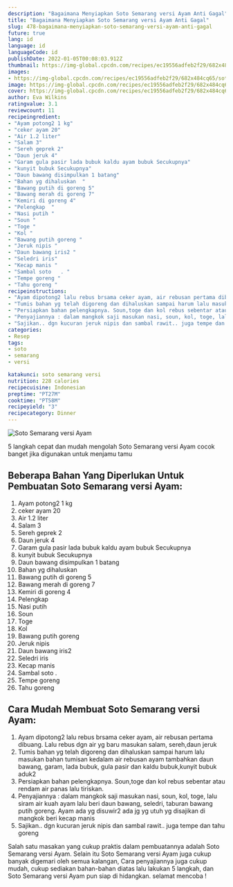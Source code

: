 ```yaml
---
description: "Bagaimana Menyiapkan Soto Semarang versi Ayam Anti Gagal"
title: "Bagaimana Menyiapkan Soto Semarang versi Ayam Anti Gagal"
slug: 478-bagaimana-menyiapkan-soto-semarang-versi-ayam-anti-gagal
future: true
lang: id
language: id
languageCode: id
publishDate: 2022-01-05T00:08:03.912Z 
thumbnail: https://img-global.cpcdn.com/recipes/ec19556adfeb2f29/682x484cq65/soto-semarang-versi-ayam-foto-resep-utama.png
images:
- https://img-global.cpcdn.com/recipes/ec19556adfeb2f29/682x484cq65/soto-semarang-versi-ayam-foto-resep-utama.png
image: https://img-global.cpcdn.com/recipes/ec19556adfeb2f29/682x484cq65/soto-semarang-versi-ayam-foto-resep-utama.png
cover: https://img-global.cpcdn.com/recipes/ec19556adfeb2f29/682x484cq65/soto-semarang-versi-ayam-foto-resep-utama.png
author: Eva Wilkins
ratingvalue: 3.1
reviewcount: 11
recipeingredient:
- "Ayam potong2 1 kg"
- "ceker ayam 20"
- "Air 1.2 liter"
- "Salam 3"
- "Sereh geprek 2"
- "Daun jeruk 4"
- "Garam gula pasir lada bubuk kaldu ayam bubuk Secukupnya"
- "kunyit bubuk Secukupnya"
- "Daun bawang disimpulkan 1 batang"
- "Bahan yg dihaluskan  "
- "Bawang putih di goreng 5"
- "Bawang merah di goreng 7"
- "Kemiri di goreng 4"
- "Pelengkap  "
- "Nasi putih "
- "Soun "
- "Toge "
- "Kol "
- "Bawang putih goreng "
- "Jeruk nipis "
- "Daun bawang iris2 "
- "Seledri iris"
- "Kecap manis "
- "Sambal soto   . "
- "Tempe goreng "
- "Tahu goreng "
recipeinstructions:
- "Ayam dipotong2 lalu rebus brsama ceker ayam, air rebusan pertama dibuang. Lalu rebus dgn air yg baru masukan salam, sereh,daun jeruk"
- "Tumis bahan yg telah digoreng dan dihaluskan sampai harum lalu masukan bahan tumisan kedalam air rebusan ayam tambahkan daun bawang, garam, lada bubuk, gula pasir dan kaldu bubuk,kunyit bubuk aduk2"
- "Persiapkan bahan pelengkapnya. Soun,toge dan kol rebus sebentar atau rendam air panas lalu tiriskan."
- "Penyajiannya : dalam mangkok saji masukan nasi, soun, kol, toge, lalu siram air kuah ayam lalu beri daun bawang, seledri, taburan bawang putih goreng. Ayam ada yg disuwir2 ada jg yg utuh yg disajikan di mangkok beri kecap manis"
- "Sajikan.. dgn kucuran jeruk nipis dan sambal rawit.. juga tempe dan tahu goreng"
categories:
- Resep
tags:
- soto
- semarang
- versi

katakunci: soto semarang versi 
nutrition: 228 calories
recipecuisine: Indonesian
preptime: "PT27M"
cooktime: "PT58M"
recipeyield: "3"
recipecategory: Dinner
---
```



![Soto Semarang versi Ayam](https://img-global.cpcdn.com/recipes/ec19556adfeb2f29/682x484cq65/soto-semarang-versi-ayam-foto-resep-utama.png)

5 langkah cepat dan mudah mengolah  Soto Semarang versi Ayam cocok banget jika digunakan untuk menjamu tamu

<!--inarticleads1-->

## Beberapa Bahan Yang Diperlukan Untuk Pembuatan Soto Semarang versi Ayam:

1. Ayam potong2 1 kg
1. ceker ayam 20
1. Air 1.2 liter
1. Salam 3
1. Sereh geprek 2
1. Daun jeruk 4
1. Garam gula pasir lada bubuk kaldu ayam bubuk Secukupnya
1. kunyit bubuk Secukupnya
1. Daun bawang disimpulkan 1 batang
1. Bahan yg dihaluskan  
1. Bawang putih di goreng 5
1. Bawang merah di goreng 7
1. Kemiri di goreng 4
1. Pelengkap  
1. Nasi putih 
1. Soun 
1. Toge 
1. Kol 
1. Bawang putih goreng 
1. Jeruk nipis 
1. Daun bawang iris2 
1. Seledri iris
1. Kecap manis 
1. Sambal soto   . 
1. Tempe goreng 
1. Tahu goreng 



<!--inarticleads2-->

## Cara Mudah Membuat Soto Semarang versi Ayam:

1. Ayam dipotong2 lalu rebus brsama ceker ayam, air rebusan pertama dibuang. Lalu rebus dgn air yg baru masukan salam, sereh,daun jeruk
1. Tumis bahan yg telah digoreng dan dihaluskan sampai harum lalu masukan bahan tumisan kedalam air rebusan ayam tambahkan daun bawang, garam, lada bubuk, gula pasir dan kaldu bubuk,kunyit bubuk aduk2
1. Persiapkan bahan pelengkapnya. Soun,toge dan kol rebus sebentar atau rendam air panas lalu tiriskan.
1. Penyajiannya : dalam mangkok saji masukan nasi, soun, kol, toge, lalu siram air kuah ayam lalu beri daun bawang, seledri, taburan bawang putih goreng. Ayam ada yg disuwir2 ada jg yg utuh yg disajikan di mangkok beri kecap manis
1. Sajikan.. dgn kucuran jeruk nipis dan sambal rawit.. juga tempe dan tahu goreng




Salah satu masakan yang cukup praktis dalam pembuatannya adalah  Soto Semarang versi Ayam. Selain itu  Soto Semarang versi Ayam  juga cukup banyak digemari oleh semua kalangan, Cara penyajiannya juga cukup mudah, cukup sediakan bahan-bahan diatas lalu lakukan 5 langkah, dan  Soto Semarang versi Ayam  pun siap di hidangkan. selamat mencoba !
